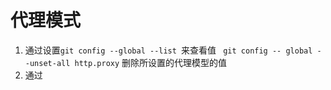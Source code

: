 # 代理模式

1. 通过设置`git config --global --list `来查看值
   ` git config -- global --unset-all http.proxy` 删除所设置的代理模型的值
2. 通过
